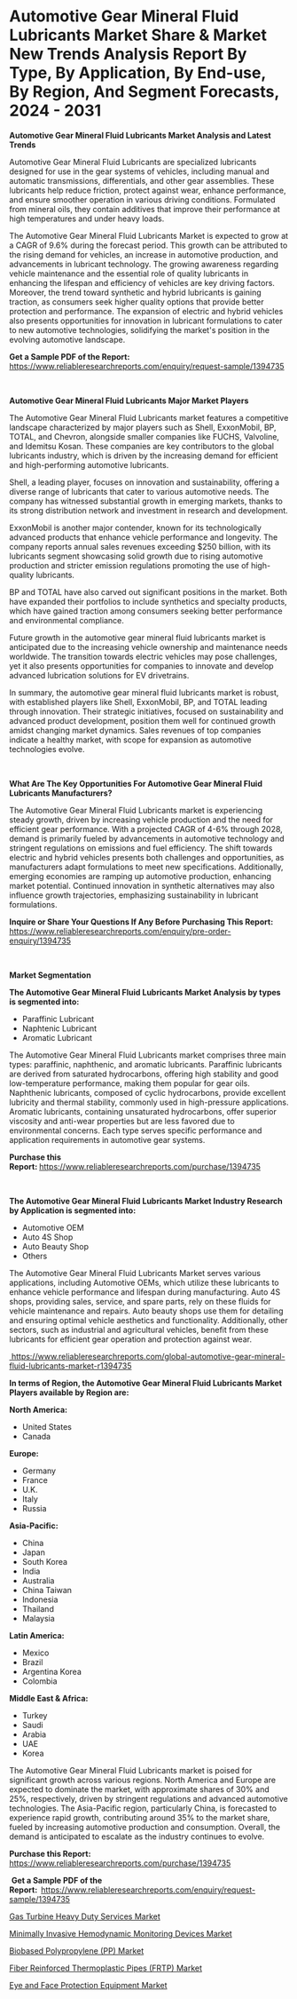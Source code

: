 <p><h1>Automotive Gear Mineral Fluid Lubricants Market Share & Market New Trends Analysis Report By Type, By Application, By End-use, By Region, And Segment Forecasts, 2024 - 2031</h1></p><p><strong>Automotive Gear Mineral Fluid Lubricants Market Analysis and Latest Trends</strong></p>
<p><p>Automotive Gear Mineral Fluid Lubricants are specialized lubricants designed for use in the gear systems of vehicles, including manual and automatic transmissions, differentials, and other gear assemblies. These lubricants help reduce friction, protect against wear, enhance performance, and ensure smoother operation in various driving conditions. Formulated from mineral oils, they contain additives that improve their performance at high temperatures and under heavy loads.</p><p>The Automotive Gear Mineral Fluid Lubricants Market is expected to grow at a CAGR of 9.6% during the forecast period. This growth can be attributed to the rising demand for vehicles, an increase in automotive production, and advancements in lubricant technology. The growing awareness regarding vehicle maintenance and the essential role of quality lubricants in enhancing the lifespan and efficiency of vehicles are key driving factors. Moreover, the trend toward synthetic and hybrid lubricants is gaining traction, as consumers seek higher quality options that provide better protection and performance. The expansion of electric and hybrid vehicles also presents opportunities for innovation in lubricant formulations to cater to new automotive technologies, solidifying the market's position in the evolving automotive landscape.</p></p>
<p><strong>Get a Sample PDF of the Report:&nbsp;</strong> <a href="https://www.reliableresearchreports.com/enquiry/request-sample/1394735">https://www.reliableresearchreports.com/enquiry/request-sample/1394735</a></p>
<p>&nbsp;</p>
<p><strong>Automotive Gear Mineral Fluid Lubricants Major Market Players</strong></p>
<p><p>The Automotive Gear Mineral Fluid Lubricants market features a competitive landscape characterized by major players such as Shell, ExxonMobil, BP, TOTAL, and Chevron, alongside smaller companies like FUCHS, Valvoline, and Idemitsu Kosan. These companies are key contributors to the global lubricants industry, which is driven by the increasing demand for efficient and high-performing automotive lubricants.</p><p>Shell, a leading player, focuses on innovation and sustainability, offering a diverse range of lubricants that cater to various automotive needs. The company has witnessed substantial growth in emerging markets, thanks to its strong distribution network and investment in research and development.</p><p>ExxonMobil is another major contender, known for its technologically advanced products that enhance vehicle performance and longevity. The company reports annual sales revenues exceeding $250 billion, with its lubricants segment showcasing solid growth due to rising automotive production and stricter emission regulations promoting the use of high-quality lubricants.</p><p>BP and TOTAL have also carved out significant positions in the market. Both have expanded their portfolios to include synthetics and specialty products, which have gained traction among consumers seeking better performance and environmental compliance.</p><p>Future growth in the automotive gear mineral fluid lubricants market is anticipated due to the increasing vehicle ownership and maintenance needs worldwide. The transition towards electric vehicles may pose challenges, yet it also presents opportunities for companies to innovate and develop advanced lubrication solutions for EV drivetrains.</p><p>In summary, the automotive gear mineral fluid lubricants market is robust, with established players like Shell, ExxonMobil, BP, and TOTAL leading through innovation. Their strategic initiatives, focused on sustainability and advanced product development, position them well for continued growth amidst changing market dynamics. Sales revenues of top companies indicate a healthy market, with scope for expansion as automotive technologies evolve.</p></p>
<p>&nbsp;</p>
<p><strong>What Are The Key Opportunities For Automotive Gear Mineral Fluid Lubricants Manufacturers?</strong></p>
<p><p>The Automotive Gear Mineral Fluid Lubricants market is experiencing steady growth, driven by increasing vehicle production and the need for efficient gear performance. With a projected CAGR of 4-6% through 2028, demand is primarily fueled by advancements in automotive technology and stringent regulations on emissions and fuel efficiency. The shift towards electric and hybrid vehicles presents both challenges and opportunities, as manufacturers adapt formulations to meet new specifications. Additionally, emerging economies are ramping up automotive production, enhancing market potential. Continued innovation in synthetic alternatives may also influence growth trajectories, emphasizing sustainability in lubricant formulations.</p></p>
<p><strong>Inquire or Share Your Questions If Any Before Purchasing This Report:</strong> <a href="https://www.reliableresearchreports.com/enquiry/pre-order-enquiry/1394735">https://www.reliableresearchreports.com/enquiry/pre-order-enquiry/1394735</a></p>
<p>&nbsp;</p>
<p><strong>Market Segmentation</strong></p>
<p><strong>The Automotive Gear Mineral Fluid Lubricants Market Analysis by types is segmented into:</strong></p>
<p><ul><li>Paraffinic Lubricant</li><li>Naphtenic Lubricant</li><li>Aromatic Lubricant</li></ul></p>
<p><p>The Automotive Gear Mineral Fluid Lubricants market comprises three main types: paraffinic, naphthenic, and aromatic lubricants. Paraffinic lubricants are derived from saturated hydrocarbons, offering high stability and good low-temperature performance, making them popular for gear oils. Naphthenic lubricants, composed of cyclic hydrocarbons, provide excellent lubricity and thermal stability, commonly used in high-pressure applications. Aromatic lubricants, containing unsaturated hydrocarbons, offer superior viscosity and anti-wear properties but are less favored due to environmental concerns. Each type serves specific performance and application requirements in automotive gear systems.</p></p>
<p><strong>Purchase this Report:&nbsp;</strong><a href="https://www.reliableresearchreports.com/purchase/1394735">https://www.reliableresearchreports.com/purchase/1394735</a></p>
<p>&nbsp;</p>
<p><strong>The Automotive Gear Mineral Fluid Lubricants Market Industry Research by Application is segmented into:</strong></p>
<p><ul><li>Automotive OEM</li><li>Auto 4S Shop</li><li>Auto Beauty Shop</li><li>Others</li></ul></p>
<p><p>The Automotive Gear Mineral Fluid Lubricants Market serves various applications, including Automotive OEMs, which utilize these lubricants to enhance vehicle performance and lifespan during manufacturing. Auto 4S shops, providing sales, service, and spare parts, rely on these fluids for vehicle maintenance and repairs. Auto beauty shops use them for detailing and ensuring optimal vehicle aesthetics and functionality. Additionally, other sectors, such as industrial and agricultural vehicles, benefit from these lubricants for efficient gear operation and protection against wear.</p></p>
<p><a href="https://www.reliableresearchreports.com/global-automotive-gear-mineral-fluid-lubricants-market-r1394735">&nbsp;https://www.reliableresearchreports.com/global-automotive-gear-mineral-fluid-lubricants-market-r1394735</a></p>
<p><strong>In terms of Region, the Automotive Gear Mineral Fluid Lubricants Market Players available by Region are:</strong></p>
<p>
    <p> <strong> North America: </strong>
        <ul>
            <li>United States</li>
            <li>Canada</li>
        </ul>
        </p> 
    <p> <strong> Europe: </strong>
        <ul>
            <li>Germany</li>
            <li>France</li>
            <li>U.K.</li>
            <li>Italy</li>
            <li>Russia</li>
        </ul>
        </p> 
    <p> <strong> Asia-Pacific: </strong>
        <ul>
            <li>China</li>
            <li>Japan</li>
            <li>South Korea</li>
            <li>India</li>
            <li>Australia</li>
            <li>China Taiwan</li>
            <li>Indonesia</li>
            <li>Thailand</li>
            <li>Malaysia</li>
        </ul>
        </p> 
    <p> <strong> Latin America: </strong>
        <ul>
            <li>Mexico</li>
            <li>Brazil</li>
            <li>Argentina Korea</li>
            <li>Colombia</li>
        </ul>
        </p> 
    <p> <strong> Middle East & Africa: </strong>
        <ul>
            <li>Turkey</li>
            <li>Saudi</li>
            <li>Arabia</li>
            <li>UAE</li>
            <li>Korea</li>
        </ul>
    </p>
    </p>
<p><p>The Automotive Gear Mineral Fluid Lubricants market is poised for significant growth across various regions. North America and Europe are expected to dominate the market, with approximate shares of 30% and 25%, respectively, driven by stringent regulations and advanced automotive technologies. The Asia-Pacific region, particularly China, is forecasted to experience rapid growth, contributing around 35% to the market share, fueled by increasing automotive production and consumption. Overall, the demand is anticipated to escalate as the industry continues to evolve.</p></p>
<p><strong>Purchase this Report: </strong><a href="https://www.reliableresearchreports.com/purchase/1394735">https://www.reliableresearchreports.com/purchase/1394735</a></p>
<p>&nbsp;<strong>Get a Sample PDF of the Report:&nbsp;&nbsp;</strong><a href="https://www.reliableresearchreports.com/enquiry/request-sample/1394735">https://www.reliableresearchreports.com/enquiry/request-sample/1394735</a></p>
<p><strong></strong></p>
<p><p><a href="https://github.com/NargisHussain75/Market-Research-Report-List-1/blob/main/gas-turbine-heavy-duty-services-market.md">Gas Turbine Heavy Duty Services Market</a></p><p><a href="https://github.com/FlorianWolf90/Market-Research-Report-List-1/blob/main/minimally-invasive-hemodynamic-monitoring-devices-market.md">Minimally Invasive Hemodynamic Monitoring Devices Market</a></p><p><a href="https://issuu.com/reportprime-2/docs/biobased-polypropylene-pp-market-si_325caf4074d559">Biobased Polypropylene (PP) Market</a></p><p><a href="https://issuu.com/reportprime-2/docs/fiber-reinforced-thermoplastic-pipe_0affdcf86a09dd">Fiber Reinforced Thermoplastic Pipes (FRTP) Market</a></p><p><a href="https://www.linkedin.com/pulse/market-dynamics-future-trends-global-eye-face-protection-tjmmf?trackingId=p%2B13pW4CSFK3m6Mp9jvVRQ%3D%3D">Eye and Face Protection Equipment Market</a></p></p>